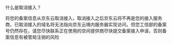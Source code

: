 什么是取消接入？

将您的备案信息从京东云取消接入，取消接入之后京东云将不再是您的接入服务商，已取消接入的域名将无法指向京东云境内服务器实现访问。但您工信部的备案号仍然存在，请您尽快联系正在使用的空间提供商尽快提交备案接入申请，否则备案信息有被管局注销的风险